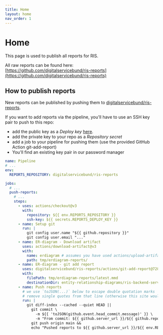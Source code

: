 ```yaml
---
title: Home
layout: home
nav_order: 1
---
```


# Home
This page is used to publish all reports for RIS.

All raw reports can be found here: [https://github.com/digitalservicebund/ris-reports](https://github.com/digitalservicebund/ris-reports)

## How to publish reports
New reports can be published by pushing them to [digitalservicebund/ris-reports](https://github.com/digitalservicebund/ris-reports). 

If you want to add reports via the pipeline, you'll have to use an SSH key pair to push to this repo:
- add the public key as a _Deploy key_ [here](https://github.com/digitalservicebund/ris-reports/settings/keys).
- add the private key to your repo as a _Repository secret_
- add a job to your pipeline for pushing them (use the provided GitHub Action git-add-report)
- You'll find an existing key pair in our password manager

```yaml
name: Pipeline
# ...
env:
  REPORTS_REPOSITORY: digitalservicebund/ris-reports

jobs:
  # ...
  push-reports:
    # ...
    steps:
      - uses: actions/checkout@v3
        with:
          repository: ${{ env.REPORTS_REPOSITORY }}
          ssh-key: ${{ secrets.REPORTS_DEPLOY_KEY }}
      - name: Setup git
        run: |
          git config user.name "${{ github.repository }}"
          git config user.email "..."
      - name: ER-diagram - Download artifact
        uses: actions/download-artifact@v3
        with:
          name: erdiagram # assumes you have used actions/upload-artifact before
          path: tmp/erdiagram-reports/
      - name: ER-diagram - git add report
        uses: digitalservicebund/ris-reports/actions/git-add-report@728043a0126de421396dde2b11e7c61dfe5c1892
        with:
          filePath: tmp/erdiagram-reports/latest.mmd
          destinationDir: entity-relationship-diagrams/ris-backend-service
      - name: Push reports
        # we use `toJSON(...)` below to escape double quotation marks
        # remove single quotes from that line (otherwise this site would try to evaluate the variable)
        run: |
          git diff-index --cached --quiet HEAD ||
            git commit \
              -m ${{ 'toJSON(github.event.head_commit.message)' }} \
              -m "From commit: ${{ github.server_url }}/${{ github.repository }}/commit/${{ github.sha }}" &&
            git push origin main &&
            echo "Pushed reports to ${{ github.server_url }}/${{ env.REPORTS_REPOSITORY }}" >> $GITHUB_STEP_SUMMARY
```
